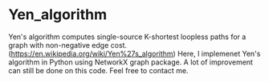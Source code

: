 # Yen_algorithm
Yen's algorithm computes single-source K-shortest loopless paths for a graph with non-negative edge cost. (https://en.wikipedia.org/wiki/Yen%27s_algorithm)
Here, I implemenet Yen's algorithm in Python using NetworkX graph package. 
A lot of improvement can still be done on this code. Feel free to contact me.
